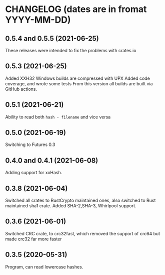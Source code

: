 # CHANGELOG (dates are in fromat YYYY-MM-DD)

## 0.5.4 and 0.5.5 (2021-06-25)

These releases were intended to fix the problems with crates.io

## 0.5.3 (2021-06-25)

Added XXH32
Windows builds are compressed with UPX
Added code coverage, and wrote some tests
From this version all builds are built via GitHub actions.

## 0.5.1 (2021-06-21)

Ability to read both `hash - filename` and vice versa

## 0.5.0 (2021-06-19)

Switching to Futures 0.3

## 0.4.0 and 0.4.1 (2021-06-08)

Adding support for xxHash.

## 0.3.8 (2021-06-04)

Switched all crates to RustCrypto maintained ones, also switched to Rust maintained sha1 crate.
Added SHA-2,SHA-3, Whirlpool support.

## 0.3.6 (2021-06-01)

Switched CRC crate, to crc32fast, which removed the support of crc64 but made crc32 far more faster

## 0.3.5 (2020-05-31)

Program, can read lowercase hashes.
